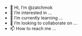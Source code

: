 - 👋 Hi, I’m @zatchmok
- 👀 I’m interested in ...
- 🌱 I’m currently learning ...
- 💞️ I’m looking to collaborate on ...
- 📫 How to reach me ...

<!---
zatchmok/zatchmok is a ✨ special ✨ repository because its `README.md` (this file) appears on your GitHub profile.
You can click the Preview link to take a look at your changes.
--->
